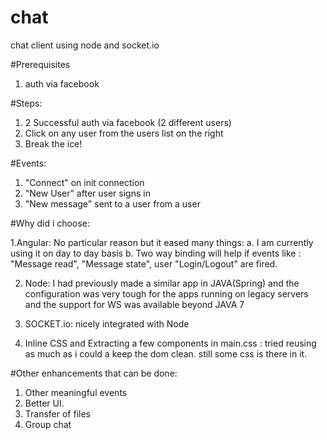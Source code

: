 # chat
chat client using node and socket.io

#Prerequisites
1. auth via facebook

#Steps:
1. 2 Successful auth via facebook (2 different users)
2. Click on any user from the users list on the right
3. Break the ice!

#Events:
1. "Connect" on init connection
2. "New User" after user signs in
3. "New message" sent to a user from a user

#Why did i choose:

1.Angular:  No particular reason but it eased many things:
  a. I am currently using it on day to day basis
  b. Two way binding will help if events like : "Message read", "Message state", user "Login/Logout" are fired.

2. Node: I had previously made a similar app in JAVA(Spring) and the configuration was very tough for the apps running on legacy servers and the support for WS was available beyond JAVA 7

3. SOCKET.io: nicely integrated with Node

4. Inline CSS and Extracting a few components in main.css : tried reusing as much as i could a keep the dom clean. still some css is there in it.


#Other enhancements that can be done:
1. Other meaningful events
2. Better UI.
3. Transfer of files
4. Group chat

